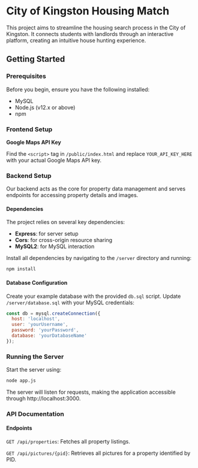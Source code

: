 # City of Kingston Housing Match

This project aims to streamline the housing search process in the City of Kingston. It connects students with landlords through an interactive platform, creating an intuitive house hunting experience.

## Getting Started

### Prerequisites

Before you begin, ensure you have the following installed:
- MySQL
- Node.js (v12.x or above)
- npm

### Frontend Setup

**Google Maps API Key**

Find the `<script>` tag in `/public/index.html` and replace `YOUR_API_KEY_HERE` with your actual Google Maps API key.

### Backend Setup

Our backend acts as the core for property data management and serves endpoints for accessing property details and images.

#### Dependencies

The project relies on several key dependencies:
- **Express**: for server setup
- **Cors**: for cross-origin resource sharing
- **MySQL2**: for MySQL interaction

Install all dependencies by navigating to the `/server` directory and running:

```Bash
npm install
```

#### Database Configuration
Create your example database with the provided `db.sql` script. Update `/server/database.sql` with your MySQL credentials:

```JavaScript
const db = mysql.createConnection({
  host: 'localhost',
  user: 'yourUsername',
  password: 'yourPassword',
  database: 'yourDatabaseName'
});
```

### Running the Server
Start the server using:

```Bash
node app.js
```

The server will listen for requests, making the application accessible through http://localhost:3000.

### API Documentation

#### Endpoints
```GET /api/properties```: Fetches all property listings.

```GET /api/pictures/{pid}```: Retrieves all pictures for a property identified by PID.

